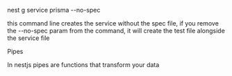 nest g service prisma --no-spec

this command line creates the service without the spec file, if you remove the --no-spec param from the command, it will create the test file alongside the service file

Pipes

In nestjs pipes are functions that transform your data
